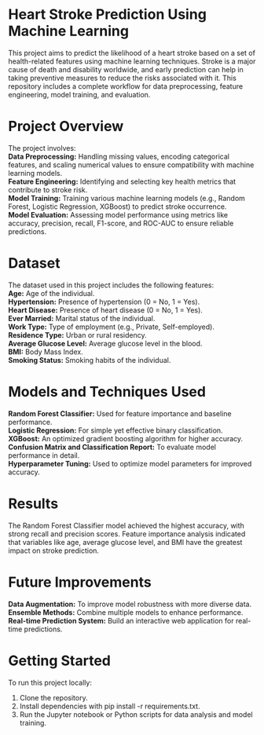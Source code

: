 # Heart Stroke Prediction Using Machine Learning
This project aims to predict the likelihood of a heart stroke based on a set of health-related features using machine learning techniques. Stroke is a major cause of death and 
disability worldwide, and early prediction can help in taking preventive measures to reduce the risks associated with it. This repository includes a complete workflow for data 
preprocessing, feature engineering, model training, and evaluation.

# Project Overview
The project involves:<br>
<strong>Data Preprocessing:</strong> Handling missing values, encoding categorical features, and scaling numerical values to ensure compatibility with machine learning models.<br>
<strong>Feature Engineering:</strong> Identifying and selecting key health metrics that contribute to stroke risk.<br>
<strong>Model Training:</strong> Training various machine learning models (e.g., Random Forest, Logistic Regression, XGBoost) to predict stroke occurrence.<br>
<strong>Model Evaluation:</strong> Assessing model performance using metrics like accuracy, precision, recall, F1-score, and ROC-AUC to ensure reliable predictions.<br>

# Dataset
The dataset used in this project includes the following features:<br>
<strong>Age:</strong> Age of the individual.<br>
<strong>Hypertension:</strong> Presence of hypertension (0 = No, 1 = Yes).<br>
<strong>Heart Disease:</strong> Presence of heart disease (0 = No, 1 = Yes).<br>
<strong>Ever Married:</strong> Marital status of the individual.<br>
<strong>Work Type:</strong> Type of employment (e.g., Private, Self-employed).<br>
<strong>Residence Type:</strong> Urban or rural residency.<br>
<strong>Average Glucose Level:</strong> Average glucose level in the blood.<br>
<strong>BMI:</strong> Body Mass Index.<br>
<strong>Smoking Status:</strong> Smoking habits of the individual.<br>

# Models and Techniques Used
<strong>Random Forest Classifier:</strong> Used for feature importance and baseline performance.<br>
<strong>Logistic Regression:</strong> For simple yet effective binary classification.<br>
<strong>XGBoost:</strong> An optimized gradient boosting algorithm for higher accuracy.<br>
<strong>Confusion Matrix and Classification Report:</strong> To evaluate model performance in detail.<br>
<strong>Hyperparameter Tuning:</strong> Used to optimize model parameters for improved accuracy.<br>

# Results
The Random Forest Classifier model achieved the highest accuracy, with strong recall and precision scores. Feature importance analysis indicated that variables like age, average 
glucose level, and BMI have the greatest impact on stroke prediction.

# Future Improvements
<strong>Data Augmentation:</strong> To improve model robustness with more diverse data.<br>
<strong>Ensemble Methods:</strong> Combine multiple models to enhance performance.<br>
<strong>Real-time Prediction System:</strong> Build an interactive web application for real-time predictions.<br>

# Getting Started
To run this project locally:<br>
1. Clone the repository.<br>
2. Install dependencies with pip install -r requirements.txt.<br>
3. Run the Jupyter notebook or Python scripts for data analysis and model training.<br>

